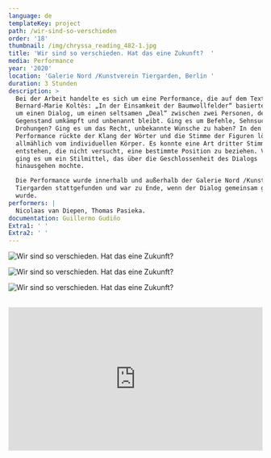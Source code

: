 ```yaml
---
language: de
templateKey: project
path: /wir-sind-so-verschieden
order: '18'
thumbnail: /img/chryssa_reading_482-1.jpg
title: 'Wir sind so verschieden. Hat das eine Zukunft?  '
media: Performance
year: '2020'
location: 'Galerie Nord /Kunstverein Tiergarden, Berlin '
duration: 3 Stunden
description: >
  Bei der Arbeit handelte es sich um eine Performance, die auf dem Text vom
  Bernard-Marie Koltès: „In der Einsamkeit der Baumwollfelder“ basierte. Es ging
  um einen Dialog, um einen seltsamen „Deal“ zwischen zwei Personen, dessen
  Gegenstand umkämpft und unbenannt bleibt. Ging es um Befehle, Sehnsucht,
  Drohungen? Ging es um das Recht, unbekannte Wünsche zu haben? In den Fokus der
  Performance rückte der Klang der Wörter und die Stimme der Figuren löste sich
  allmählich vom individuellen Körper. Es konnte eine Art dritter Stimme
  entstehen, die nicht versucht, eine bestimmte Position zu beziehen. Vielmehr
  ging es um ein Stilmittel, das über die Geschlossenheit des Dialogs
  hinausgehen mochte.

  Die Performance wurde innerhalb und außerhalb der Galerie Nord /Kunstverein
  Tiergarden stattgefunden und war zu Ende, wenn der Dialog gemeinsam gesprochen
  wurde.
performers: |
  Nicolaas van Diepen, Thomas Pasieka.
documentation: Guillermo Gudiño
Extra1: ' '
Extra2: ' '
---
```

![Wir sind so verschieden. Hat das eine Zukunft?](/img/chryssa_reading_482-1.jpg)

![Wir sind so verschieden. Hat das eine Zukunft?](/img/chryssa_reading_499-1.jpg)

![Wir sind so verschieden. Hat das eine Zukunft?](/img/chryssa_reading_527-1.jpg)

<div class="extras-container">
<br>
<div class="extra">
 <div style="padding:56.25% 0 0 0;position:relative;">

<iframe src="https://player.vimeo.com/video/459302772?title=0&byline=0&portrait=0" style="position:absolute;top:0;left:0;width:100%;height:100%;" frameborder="0" webkitallowfullscreen mozallowfullscreen allowfullscreen></iframe>

</div>

<script src="https://player.vimeo.com/api/player.js">

</script>
</div>
</div>

